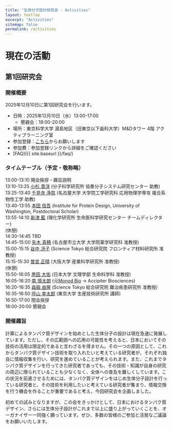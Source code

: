 ```yaml
---
title: "生体分子設計研究会 - Activities"
layout: textlay
excerpt: "Activities"
sitemap: false
permalink: /activities
---
```


# 現在の活動

## 第1回研究会

### 開催概要

2025年12月10日に第1回研究会を行います。

- 日時：2025年12月10日（水）13:00-17:00
  - 懇親会：18:00-20:00
- 場所：東京科学大学 湯島地区（旧東京以下歯科大学）M&Dタワー 4階 アクティブラーニング室
- 参加登録：[こちら](https://forms.gle/fk65Fwfd7mr9TV8u9)からお願いします
- 参加費：参加登録リンクから詳細をご確認ください
- [FAQ]({{ site.baseurl }}/faq/)

### タイムテーブル（予定・敬称略）

13:00-13:10 開会挨拶・趣旨説明<br>
13:10-13:25 [小杉 貴洋](https://researchmap.jp/takahirokosugi) (分子科学研究所 協奏分子システム研究センター 助教)<br>
13:25-13:40 [千見寺 浄慈](https://researchmap.jp/read0132949) (名古屋大学 大学院工学研究科 応用物理学専攻 複合系物性工学 助教)<br>
13:40-13:55 [本田 信吾](https://researchmap.jp/shingo_honda) (Institute for Protein Design, University of Washington, Postdoctoral Scholar)<br>
13:55-14:10 [新津 藍](https://researchmap.jp/ai_niitsu) (理化学研究所 生命医科学研究センター チームディレクター)<br>
(休憩)<br>
14:30-14:45 TBD<br>
14:45-15:00 [矢木 真穂](https://researchmap.jp/mahoyagi) (名古屋市立大学 大学院薬学研究科 准教授)<br>
15:00-15:15 [谷中 冴子](https://researchmap.jp/yanaka) (Science Tokyo 総合研究院 フロンティア材料研究所 准教授)<br>
15:15-15:30 [曽宮 正晴](https://researchmap.jp/masaharusomiya) (大阪大学 産業科学研究所 准教授)<br>
(休憩)<br>
15:50-16:05 [黒田 大佑](https://researchmap.jp/dkuroda1905) (日本大学 文理学部 生命科学科 准教授)<br>
16:05-16:20 [南 慎太朗](https://github.com/ShintaroMinami) (元[Monod Bio](https://monod.bio/) -> Accipiter Biosciences)<br>
16:20-16:35 [森脇 由隆](https://researchmap.jp/YoshitakaMoriwaki) (Science Tokyo 総合研究院 難治疾患研究所 准教授) <br>
16:35-16:50 [坪山 幸太郎](https://researchmap.jp/ktsuboyama) (東京大学 生産技術研究所 講師)<br>
16:50-17:00 閉会挨拶<br>
18:00-20:00 懇親会<br>

### 開催趣旨

計算によるタンパク質デザインを始めとした生体分子の設計は現在急速に発展しています。ただし、その広範囲への応用の可能性を考えると、日本においてその技術の活用は限定的であると言わざるを得ません。その一つの原因として、これからタンパク質デザイン技術を取り入れたいと考えている研究者が、それぞれ独自に情報収集を行い、研究を進めていることが考えられます。また、これまでタンパク質デザインを行ってきた研究者であっても、その技術・知識が自身の研究の周辺に限られていることも少なくなく、全体への普及を難しくしています。この状況を前進させるためには、タンパク質デザインをはじめ生体分子設計を行っている研究者と、その技術を利用したいと考えている研究者が集まり、情報交換を行う機会を作ることが重要であると考え、今回研究会を企画しました。

初めての試みとなりますが、この会をきっかけとして、日本におけるタンパク質デザイン、さらには生体分子設計がこれまで以上に盛り上がっていくことを、オーガナイザー一同強く願っています。ぜひ、多数の皆様のご参加と活発なご議論をお願いいたします。

<!--

## 過去の活動

- なし

[Opening 1]({{ site.baseurl }}/downloads/GeneralPostdoc_2019_v01.pdf),
[Opening 2]({{ site.baseurl }}/downloads/PPMS_PhD_2019_v01.pdf),
[Opening 3]({{ site.baseurl }}/downloads/PD.pdf),
[Opening 4]({{ site.baseurl }}/downloads/PHD1.pdf),
[Opening 5]({{ site.baseurl }}/downloads/PHD2.pdf).

-->
